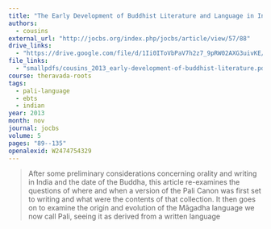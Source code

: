 ```yaml
---
title: "The Early Development of Buddhist Literature and Language in India"
authors:
  - cousins
external_url: "http://jocbs.org/index.php/jocbs/article/view/57/88"
drive_links:
  - "https://drive.google.com/file/d/1Ii0IToVbPaV7h2z7_9pRW02AXG3uivKE/view?usp=drivesdk"
file_links:
  - "smallpdfs/cousins_2013_early-development-of-buddhist-literature.pdf"
course: theravada-roots
tags:
  - pali-language
  - ebts
  - indian
year: 2013
month: nov
journal: jocbs
volume: 5
pages: "89--135"
openalexid: W2474754329
---
```


> After some preliminary considerations concerning orality and writing in India and the date of the Buddha, this article re-examines the questions of where and when a version of the Pali Canon was first set to writing and what were the contents of that collection.
> It then goes on to examine the origin and evolution of the Māgadha language we now call Pali, seeing it as derived from a written language

